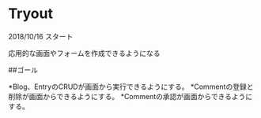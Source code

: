 # Tryout 

2018/10/16 スタート

応用的な画面やフォームを作成できるようになる

##ゴール

*Blog、EntryのCRUDが画面から実行できるようにする。
*Commentの登録と削除が画面からできるようにする。
*Commentの承認が画面からできるようにする。
